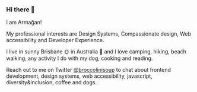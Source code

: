 ### Hi there 👋

I am Armağan! 

<!-- 👩🏼‍💻 I’m a Software Engineer @Github and working on our design system [Primer](https://primer.style/) -->

My professional interests are Design Systems, Compassionate design, Web accessibility and Developer Experience.

I live in sunny Brisbane 🌞 in Australia 🦘 and I love camping, hiking, beach walking, any activity I do with my dog, cooking and reading.  

Reach out to me on Twitter [@broccolinisoup](https://twitter.com/broccolinisoup) to chat about frontend development, design systems, web accessibility, javascript, diversity&inclusion, coffee and dogs. 

<!--
**broccolinisoup/broccolinisoup** is a ✨ _special_ ✨ repository because its `README.md` (this file) appears on your GitHub profile.

Here are some ideas to get you started:

- 🔭 I’m currently working at @Github as a software engineer and working on our design system @primer which is the description of my dream job 🌱
- 🌱 I’m currently learning 
- 👯 I’m looking to collaborate on ...
- 🤔 I’m looking for help with ...
- 💬 Ask me about ...
- 📫 How to reach me: ...
- 😄 Pronouns: ...
- ⚡ Fun fact: ...
-->
